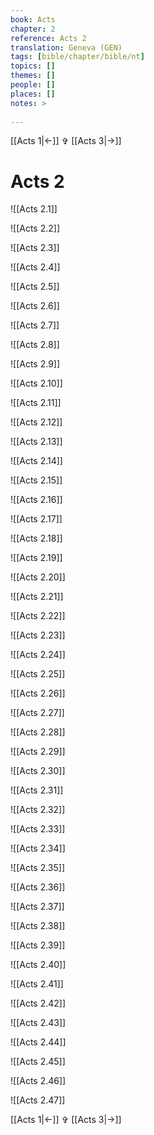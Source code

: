 ```yaml
---
book: Acts
chapter: 2
reference: Acts 2
translation: Geneva (GEN)
tags: [bible/chapter/bible/nt]
topics: []
themes: []
people: []
places: []
notes: >
  
---
```


[[Acts 1|<-]] ✞ [[Acts 3|->]]

# Acts 2

![[Acts 2.1]]

![[Acts 2.2]]

![[Acts 2.3]]

![[Acts 2.4]]

![[Acts 2.5]]

![[Acts 2.6]]

![[Acts 2.7]]

![[Acts 2.8]]

![[Acts 2.9]]

![[Acts 2.10]]

![[Acts 2.11]]

![[Acts 2.12]]

![[Acts 2.13]]

![[Acts 2.14]]

![[Acts 2.15]]

![[Acts 2.16]]

![[Acts 2.17]]

![[Acts 2.18]]

![[Acts 2.19]]

![[Acts 2.20]]

![[Acts 2.21]]

![[Acts 2.22]]

![[Acts 2.23]]

![[Acts 2.24]]

![[Acts 2.25]]

![[Acts 2.26]]

![[Acts 2.27]]

![[Acts 2.28]]

![[Acts 2.29]]

![[Acts 2.30]]

![[Acts 2.31]]

![[Acts 2.32]]

![[Acts 2.33]]

![[Acts 2.34]]

![[Acts 2.35]]

![[Acts 2.36]]

![[Acts 2.37]]

![[Acts 2.38]]

![[Acts 2.39]]

![[Acts 2.40]]

![[Acts 2.41]]

![[Acts 2.42]]

![[Acts 2.43]]

![[Acts 2.44]]

![[Acts 2.45]]

![[Acts 2.46]]

![[Acts 2.47]]

[[Acts 1|<-]] ✞ [[Acts 3|->]]
